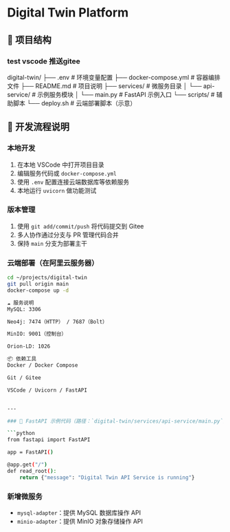 # Digital Twin Platform

## 📁 项目结构
### test vscode 推送gitee

digital-twin/
├── .env # 环境变量配置
├── docker-compose.yml # 容器编排文件
├── README.md # 项目说明
├── services/ # 微服务目录
│ └── api-service/ # 示例服务模块
│ └── main.py # FastAPI 示例入口
└── scripts/ # 辅助脚本
└── deploy.sh # 云端部署脚本（示意）

## 🚀 开发流程说明

### 本地开发
1. 在本地 VSCode 中打开项目目录
2. 编辑服务代码或 `docker-compose.yml`
3. 使用 `.env` 配置连接云端数据库等依赖服务
4. 本地运行 `uvicorn` 做功能测试

### 版本管理
1. 使用 `git add/commit/push` 将代码提交到 Gitee
2. 多人协作通过分支与 PR 管理代码合并
3. 保持 `main` 分支为部署主干

### 云端部署（在阿里云服务器）
```bash
cd ~/projects/digital-twin
git pull origin main
docker-compose up -d

☁️ 服务说明
MySQL: 3306

Neo4j: 7474（HTTP） / 7687（Bolt）

MinIO: 9001（控制台）

Orion-LD: 1026

📦 依赖工具
Docker / Docker Compose

Git / Gitee

VSCode / Uvicorn / FastAPI


---

### 📄 FastAPI 示例代码（路径：`digital-twin/services/api-service/main.py`）

```python
from fastapi import FastAPI

app = FastAPI()

@app.get("/")
def read_root():
    return {"message": "Digital Twin API Service is running"}
```

### 新增微服务
- `mysql-adapter`：提供 MySQL 数据库操作 API
- `minio-adapter`：提供 MinIO 对象存储操作 API